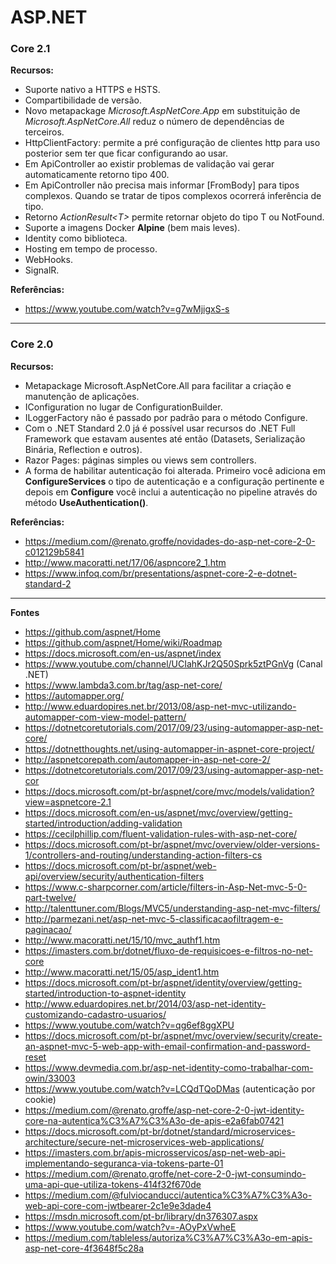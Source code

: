 # ASP.NET 

### **Core 2.1** 

**Recursos:** 

* Suporte nativo a HTTPS e HSTS.
* Compartibilidade de versão.
* Novo metapackage *Microsoft.AspNetCore.App* em substituição de *Microsoft.AspNetCore.All* reduz o número de dependências de terceiros.
* HttpClientFactory: permite a pré configuração de clientes http para uso posterior sem ter que ficar configurando ao usar.
* Em ApiController ao existir problemas de validação vai gerar automaticamente retorno tipo 400.
* Em ApiController não precisa mais informar [FromBody] para tipos complexos. Quando se tratar de tipos complexos ocorrerá inferência de tipo.
* Retorno *ActionResult\<T\>* permite retornar objeto do tipo T ou NotFound. 
* Suporte a imagens Docker **Alpine** (bem mais leves).
* Identity como biblioteca. 
* Hosting em tempo de processo. 
* WebHooks.
* SignalR.

**Referências:**  
* https://www.youtube.com/watch?v=g7wMjigxS-s  

--- 

### **Core 2.0** 

**Recursos:** 

* Metapackage Microsoft.AspNetCore.All para facilitar a criação e manutenção de aplicações.
* IConfiguration no lugar de ConfigurationBuilder.
* ILoggerFactory não é passado por padrão para o método Configure.
* Com o .NET Standard 2.0 já é possível usar recursos do .NET Full Framework que estavam ausentes até então (Datasets, Serialização Binária, Reflection e outros).
* Razor Pages: páginas simples ou views sem controllers.
* A forma de habilitar autenticação foi alterada. Primeiro você adiciona em **ConfigureServices** o tipo de autenticação e a configuração pertinente e depois em **Configure** você inclui a autenticação no pipeline através do método **UseAuthentication()**.

**Referências:**  
* https://medium.com/@renato.groffe/novidades-do-asp-net-core-2-0-c012129b5841 
* http://www.macoratti.net/17/06/aspncore2_1.htm 
* https://www.infoq.com/br/presentations/aspnet-core-2-e-dotnet-standard-2


---

**Fontes** 

* https://github.com/aspnet/Home
* https://github.com/aspnet/Home/wiki/Roadmap
* https://docs.microsoft.com/en-us/aspnet/index 
* https://www.youtube.com/channel/UCIahKJr2Q50Sprk5ztPGnVg (Canal .NET) 
* https://www.lambda3.com.br/tag/asp-net-core/ 
* https://automapper.org/
* http://www.eduardopires.net.br/2013/08/asp-net-mvc-utilizando-automapper-com-view-model-pattern/
* https://dotnetcoretutorials.com/2017/09/23/using-automapper-asp-net-core/
* https://dotnetthoughts.net/using-automapper-in-aspnet-core-project/
* http://aspnetcorepath.com/automapper-in-asp-net-core-2/
* https://dotnetcoretutorials.com/2017/09/23/using-automapper-asp-net-cor
* https://docs.microsoft.com/pt-br/aspnet/core/mvc/models/validation?view=aspnetcore-2.1
* https://docs.microsoft.com/en-us/aspnet/mvc/overview/getting-started/introduction/adding-validation
* https://cecilphillip.com/fluent-validation-rules-with-asp-net-core/    
* https://docs.microsoft.com/pt-br/aspnet/mvc/overview/older-versions-1/controllers-and-routing/understanding-action-filters-cs
* https://docs.microsoft.com/pt-br/aspnet/web-api/overview/security/authentication-filters
* https://www.c-sharpcorner.com/article/filters-in-Asp-Net-mvc-5-0-part-twelve/
* http://talenttuner.com/Blogs/MVC5/understanding-asp-net-mvc-filters/
* http://parmezani.net/asp-net-mvc-5-classificacaofiltragem-e-paginacao/    
* http://www.macoratti.net/15/10/mvc_authf1.htm
* https://imasters.com.br/dotnet/fluxo-de-requisicoes-e-filtros-no-net-core    
* http://www.macoratti.net/15/05/asp_ident1.htm
* https://docs.microsoft.com/pt-br/aspnet/identity/overview/getting-started/introduction-to-aspnet-identity
* http://www.eduardopires.net.br/2014/03/asp-net-identity-customizando-cadastro-usuarios/    
* https://www.youtube.com/watch?v=qg6ef8ggXPU
* https://docs.microsoft.com/pt-br/aspnet/mvc/overview/security/create-an-aspnet-mvc-5-web-app-with-email-confirmation-and-password-reset
* https://www.devmedia.com.br/asp-net-identity-como-trabalhar-com-owin/33003
* https://www.youtube.com/watch?v=LCQdTQoDMas (autenticação por cookie)
* https://medium.com/@renato.groffe/asp-net-core-2-0-jwt-identity-core-na-autentica%C3%A7%C3%A3o-de-apis-e2a6fab07421        
* https://docs.microsoft.com/pt-br/dotnet/standard/microservices-architecture/secure-net-microservices-web-applications/
* https://imasters.com.br/apis-microsservicos/asp-net-web-api-implementando-seguranca-via-tokens-parte-01
* https://medium.com/@renato.groffe/net-core-2-0-jwt-consumindo-uma-api-que-utiliza-tokens-414f32f670de
* https://medium.com/@fulviocanducci/autentica%C3%A7%C3%A3o-web-api-core-com-jwtbearer-2c1e9e3dade4
* https://msdn.microsoft.com/pt-br/library/dn376307.aspx
* https://www.youtube.com/watch?v=-AOyPxVwheE
* https://medium.com/tableless/autoriza%C3%A7%C3%A3o-em-apis-asp-net-core-4f3648f5c28a    